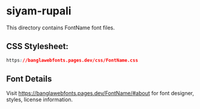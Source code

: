 # siyam-rupali

This directory contains FontName font files.

## CSS Stylesheet:
```css
https://banglawebfonts.pages.dev/css/FontName.css
```

## Font Details
Visit https://banglawebfonts.pages.dev/FontName/#about for font designer, styles, license information.